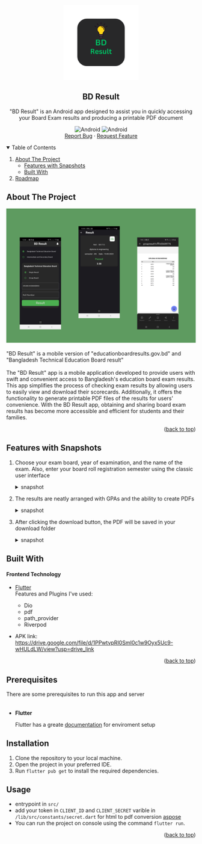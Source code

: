 
<div id="top"></div>
<br />
<div align="center">
<img  src="./images/logo.png" width="200" height="200"/>

## **BD Result**
  <p align="center">
"BD Result" is an Android app designed to assist you in quickly accessing your Board Exam results and producing a printable PDF document
    <div>
  <img src="https://img.shields.io/badge/Android-3DDC84?style=for-the-badge&logo=android&logoColor=white" alt="Android" width="130" height="40" >
      <img src="https://img.shields.io/badge/iOS-000000?style=for-the-badge&logo=ios&logoColor=white" alt="Android" width="130" height="40" >
</div>
    <a href="https://github.com/RootHex200/BD_Result/issues">Report Bug</a>
    ·
    <a href="https://github.com/RootHex200/BD_Result/issues">Request Feature</a>
  </p>

</div>



<!-- TABLE OF CONTENTS -->
<details open >
  <summary style="cursor: pointer;">Table of Contents</summary>
  <ol>
    <li>
      <a href="#about-the-project">About The Project</a>
      <ul>
        <li><a href="#features-with-snapshots">Features with Snapshots</a></li>
        <li><a href="#built-with">Built With</a></li>
      </ul>
    <li><a href="#roadmap">Roadmap</a></li>
   
  </ol>
</details>



## About The Project
<div align="center">
<img src="./images/header.png">
</div><br>
"BD Result" is a mobile version of "educationboardresults.gov.bd" and "Bangladesh Technical Education Board result"
<br>
<br>
The "BD Result" app is a mobile application developed to provide users with swift and convenient access to Bangladesh's education board exam results. This app simplifies the process of checking exam results by allowing users to easily view and download their scorecards. Additionally, it offers the functionality to generate printable PDF files of the results for users' convenience. With the BD Result app, obtaining and sharing board exam results has become more accessible and efficient for students and their families.

<p align="right">(<a href="#top">back to top</a>)</p>

## Features with Snapshots

1. Choose your exam board, year of examination, and the name of the exam. Also, enter your board roll registration semester using the classic user interface
   <details ><summary>snapshot</summary>

    <img src="./images/intersechome.png" width="200" height="400" />  <img src="./images/groupinterface.png" width="200" height="400" /> <img src="./images/single_interface.jpeg" width="200" height="400" />
   </details>
3. The results are neatly arranged with GPAs and the ability to create PDFs 
   <details ><summary>snapshot</summary>

   <img src="./images/gov_result.png" width="200" height="400" /> <img src="./images/singleresult.png" width="200" height="400" /> <img src="./images/group.png" width="200" height="400" />

   </details>
4. After clicking the download button, the PDF will be saved in your download folder 
   <details ><summary>snapshot</summary>

   <img src="./images/gov_result_pdf.png" width="200" height="400" /> <img src="./images/group_result_pdf.png" width="200" height="400" />
   </details>
## Built With 
#### Frontend Technology  
* [Flutter](https://flutter.dev/?gclsrc=ds&gclsrc=ds) <br>
Features and Plugins I've used: 
   - Dio
   - pdf
   - path_provider
   - Riverpod
   
   
* APK link: https://drive.google.com/file/d/1PPwtvpRI0SmI0c1w9Oyx5Uc9-wHULdLW/view?usp=drive_link

<p align="right">(<a href="#top">back to top</a>)</p>


## Prerequisites
There are some prerequisites to run this app and server

######
* **Flutter**

  Flutter has a greate [documentation](https://docs.flutter.dev/get-started/install) for enviroment setup 
## Installation
1. Clone the repository to your local machine.
2. Open the project in your preferred IDE.
3. Run `flutter pub get` to install the required dependencies.

## Usage
- entrypoint in `src/`
- add your token in `CLIENT_ID` and `CLIENT_SECRET` varible in `/lib/src/constants/secret.dart` for html to pdf conversion [aspose](https://products.aspose.cloud/words/dart/conversion/html-to-pdf/)
- You can run the project on console using the command `flutter run`.

<!-- ## Roadmap
#### Frontend
data -->

<p align="right">(<a href="#top">back to top</a>)</p>

